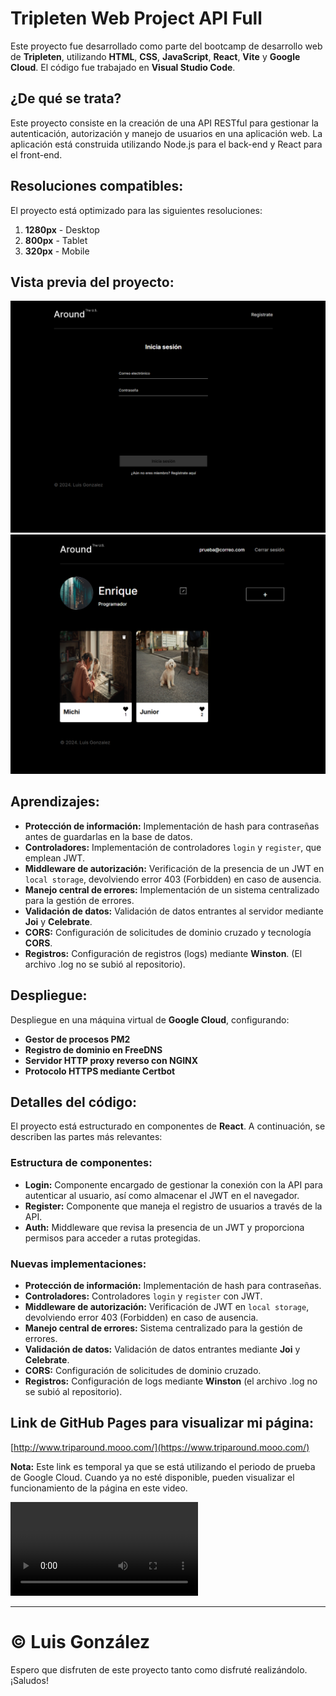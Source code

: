 # Tripleten Web Project API Full

Este proyecto fue desarrollado como parte del bootcamp de desarrollo web de **Tripleten**, utilizando **HTML**, **CSS**, **JavaScript**, **React**, **Vite** y **Google Cloud**. El código fue trabajado en **Visual Studio Code**.

## ¿De qué se trata?

Este proyecto consiste en la creación de una API RESTful para gestionar la autenticación, autorización y manejo de usuarios en una aplicación web. La aplicación está construida utilizando Node.js para el back-end y React para el front-end.

## Resoluciones compatibles:

El proyecto está optimizado para las siguientes resoluciones:

1. **1280px** - Desktop
2. **800px** - Tablet
3. **320px** - Mobile

## Vista previa del proyecto:

![Vista previa 1](./images/web_api_full2.png)
![Vista previa 2](./images/web_api_full1.png)

## Aprendizajes:

- **Protección de información:** Implementación de hash para contraseñas antes de guardarlas en la base de datos.
- **Controladores:** Implementación de controladores `login` y `register`, que emplean JWT.
- **Middleware de autorización:** Verificación de la presencia de un JWT en `local storage`, devolviendo error 403 (Forbidden) en caso de ausencia.
- **Manejo central de errores:** Implementación de un sistema centralizado para la gestión de errores.
- **Validación de datos:** Validación de datos entrantes al servidor mediante **Joi** y **Celebrate**.
- **CORS:** Configuración de solicitudes de dominio cruzado y tecnología **CORS**.
- **Registros:** Configuración de registros (logs) mediante **Winston**. (El archivo .log no se subió al repositorio).

## Despliegue:

Despliegue en una máquina virtual de **Google Cloud**, configurando:

- **Gestor de procesos PM2**
- **Registro de dominio en FreeDNS**
- **Servidor HTTP proxy reverso con NGINX**
- **Protocolo HTTPS mediante Certbot**

## Detalles del código:

El proyecto está estructurado en componentes de **React**. A continuación, se describen las partes más relevantes:

### Estructura de componentes:

- **Login:** Componente encargado de gestionar la conexión con la API para autenticar al usuario, así como almacenar el JWT en el navegador.
- **Register:** Componente que maneja el registro de usuarios a través de la API.
- **Auth:** Middleware que revisa la presencia de un JWT y proporciona permisos para acceder a rutas protegidas.

### Nuevas implementaciones:

- **Protección de información:** Implementación de hash para contraseñas.
- **Controladores:** Controladores `login` y `register` con JWT.
- **Middleware de autorización:** Verificación de JWT en `local storage`, devolviendo error 403 (Forbidden) en caso de ausencia.
- **Manejo central de errores:** Sistema centralizado para la gestión de errores.
- **Validación de datos:** Validación de datos entrantes mediante **Joi** y **Celebrate**.
- **CORS:** Configuración de solicitudes de dominio cruzado.
- **Registros:** Configuración de logs mediante **Winston** (el archivo .log no se subió al repositorio).

## Link de GitHub Pages para visualizar mi página:

[http://www.triparound.mooo.com/](https://www.triparound.mooo.com/)

**Nota:** Este link es temporal ya que se está utilizando el periodo de prueba de Google Cloud. Cuando ya no esté disponible, pueden visualizar el funcionamiento de la página en este video.

![Vista previa página](./images/web_api_full.mov)

---

# © Luis González

Espero que disfruten de este proyecto tanto como disfruté realizándolo. ¡Saludos!
